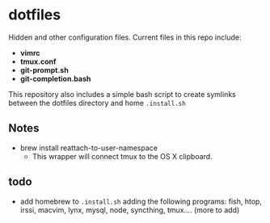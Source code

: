 # dotfiles

Hidden and other configuration files. Current files in this repo
include:

* **vimrc**
* **tmux.conf**
* **git-prompt.sh**
* **git-completion.bash**

This repository also includes a simple bash script to create symlinks between
the dotfiles directory and home `.install.sh`

## Notes

* brew install reattach-to-user-namespace
  * This wrapper will connect tmux to the OS X clipboard.

## todo

* add homebrew to `.install.sh`  adding the following programs: fish, htop,
 irssi, macvim, lynx, mysql, node, syncthing, tmux.... (more to add)
